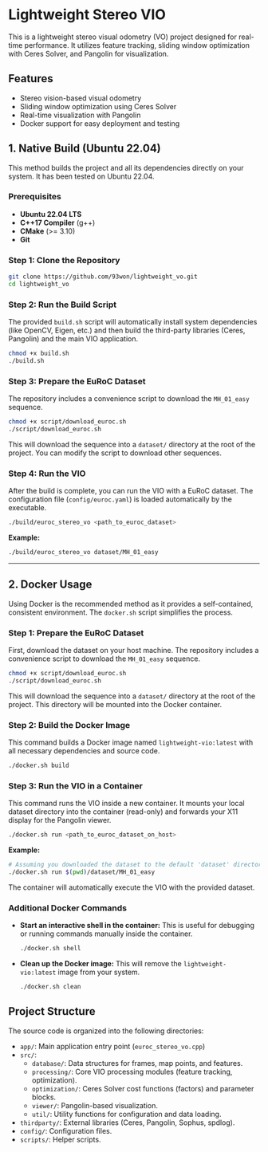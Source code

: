 # Lightweight Stereo VIO

This is a lightweight stereo visual odometry (VO) project designed for real-time performance. It utilizes feature tracking, sliding window optimization with Ceres Solver, and Pangolin for visualization.

## Features

- Stereo vision-based visual odometry
- Sliding window optimization using Ceres Solver
- Real-time visualization with Pangolin
- Docker support for easy deployment and testing

## 1. Native Build (Ubuntu 22.04)

This method builds the project and all its dependencies directly on your system. It has been tested on Ubuntu 22.04.

### Prerequisites

- **Ubuntu 22.04 LTS**
- **C++17 Compiler** (g++)
- **CMake** (>= 3.10)
- **Git**

### Step 1: Clone the Repository

```bash
git clone https://github.com/93won/lightweight_vo.git
cd lightweight_vo
```

### Step 2: Run the Build Script

The provided `build.sh` script will automatically install system dependencies (like OpenCV, Eigen, etc.) and then build the third-party libraries (Ceres, Pangolin) and the main VIO application.

```bash
chmod +x build.sh
./build.sh
```

### Step 3: Prepare the EuRoC Dataset

The repository includes a convenience script to download the `MH_01_easy` sequence.

```bash
chmod +x script/download_euroc.sh
./script/download_euroc.sh
```
This will download the sequence into a `dataset/` directory at the root of the project. You can modify the script to download other sequences.

### Step 4: Run the VIO

After the build is complete, you can run the VIO with a EuRoC dataset. The configuration file (`config/euroc.yaml`) is loaded automatically by the executable.

```bash
./build/euroc_stereo_vo <path_to_euroc_dataset>
```

**Example:**
```bash
./build/euroc_stereo_vo dataset/MH_01_easy
```

---

## 2. Docker Usage

Using Docker is the recommended method as it provides a self-contained, consistent environment. The `docker.sh` script simplifies the process.

### Step 1: Prepare the EuRoC Dataset

First, download the dataset on your host machine. The repository includes a convenience script to download the `MH_01_easy` sequence.

```bash
chmod +x script/download_euroc.sh
./script/download_euroc.sh
```
This will download the sequence into a `dataset/` directory at the root of the project. This directory will be mounted into the Docker container.

### Step 2: Build the Docker Image

This command builds a Docker image named `lightweight-vio:latest` with all necessary dependencies and source code.

```bash
./docker.sh build
```

### Step 3: Run the VIO in a Container

This command runs the VIO inside a new container. It mounts your local dataset directory into the container (read-only) and forwards your X11 display for the Pangolin viewer.

```bash
./docker.sh run <path_to_euroc_dataset_on_host>
```

**Example:**
```bash
# Assuming you downloaded the dataset to the default 'dataset' directory
./docker.sh run $(pwd)/dataset/MH_01_easy
```
The container will automatically execute the VIO with the provided dataset.

### Additional Docker Commands

- **Start an interactive shell in the container:**
  This is useful for debugging or running commands manually inside the container.
  ```bash
  ./docker.sh shell
  ```

- **Clean up the Docker image:**
  This will remove the `lightweight-vio:latest` image from your system.
  ```bash
  ./docker.sh clean
  ```

## Project Structure

The source code is organized into the following directories:

- `app/`: Main application entry point (`euroc_stereo_vo.cpp`)
- `src/`:
  - `database/`: Data structures for frames, map points, and features.
  - `processing/`: Core VIO processing modules (feature tracking, optimization).
  - `optimization/`: Ceres Solver cost functions (factors) and parameter blocks.
  - `viewer/`: Pangolin-based visualization.
  - `util/`: Utility functions for configuration and data loading.
- `thirdparty/`: External libraries (Ceres, Pangolin, Sophus, spdlog).
- `config/`: Configuration files.
- `scripts/`: Helper scripts.
